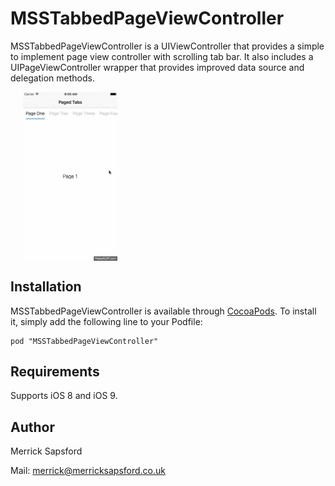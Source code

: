 # MSSTabbedPageViewController

MSSTabbedPageViewController is a UIViewController that provides a simple to implement page view controller with scrolling tab bar. It also includes a UIPageViewController wrapper that provides improved data source and delegation methods.

<div style="width:100%;">
<img src="Example/MSSTabbedPageViewController.gif" align="center" height="30%" width="30%" style="margin-left:20px;">
</div>

<p><p>

## Installation
MSSTabbedPageViewController is available through [CocoaPods](http://cocoapods.org). To install it, simply add the following line to your Podfile:

    pod "MSSTabbedPageViewController"

## Requirements
Supports iOS 8 and iOS 9.

## Author
Merrick Sapsford

Mail: [merrick@merricksapsford.co.uk](mailto://merrick@merricksapsford.co.uk)
